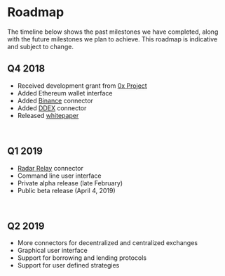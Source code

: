 # Roadmap

The timeline below shows the past milestones we have completed, along with the future milestones we plan to achieve. This roadmap is indicative and subject to change.

## Q4 2018
* Received development grant from [0x Project](https://0x.org)
* Added Ethereum wallet interface
* Added [Binance](https://binance.com) connector
* Added [DDEX](http:ddex.io) connector
* Released <a href="Hummingbot whitepaper.pdf" class="heap-whitepaper">whitepaper</a>

<br/>

## Q1 2019
* [Radar Relay](https://radarrelay.com/) connector
* Command line user interface
* Private alpha release (late February)
* Public beta release (April 4, 2019)

<br/>

## Q2 2019
* More connectors for decentralized and centralized exchanges
* Graphical user interface
* Support for borrowing and lending protocols
* Support for user defined strategies